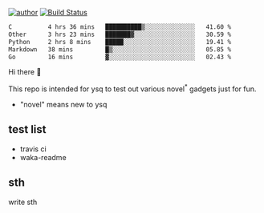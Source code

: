 [![author](https://img.shields.io/badge/author-ysq-green)](https://github.com/Yang-Shiqin)
[![Build Status](https://app.travis-ci.com/Yang-Shiqin/testall.svg?branch=main)](https://app.travis-ci.com/Yang-Shiqin/testall)

<!--START_SECTION:waka-->

```txt
C          4 hrs 36 mins   ██████████▒░░░░░░░░░░░░░░   41.60 %
Other      3 hrs 23 mins   ███████▓░░░░░░░░░░░░░░░░░   30.59 %
Python     2 hrs 8 mins    █████░░░░░░░░░░░░░░░░░░░░   19.41 %
Markdown   38 mins         █▒░░░░░░░░░░░░░░░░░░░░░░░   05.85 %
Go         16 mins         ▓░░░░░░░░░░░░░░░░░░░░░░░░   02.43 %
```

<!--END_SECTION:waka-->

Hi there 👋

This repo is intended for ysq to test out various novel<sup>*</sup> gadgets just for fun.

- "novel" means new to ysq

## test list
- travis ci
- waka-readme


## sth
write sth

